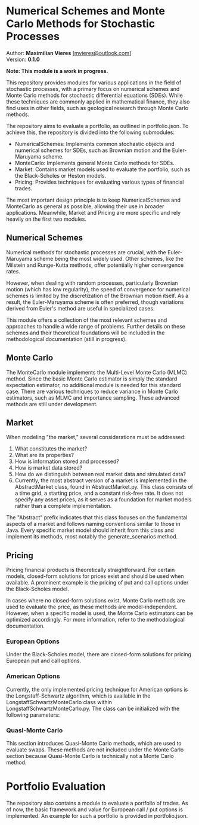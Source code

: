 # Numerical Schemes and Monte Carlo Methods for Stochastic Processes
Author: **Maximilian Vieres** [mvieres@outlook.com]\
Version: **0.1.0**

**Note: This module is a work in progress.**

This repository provides modules for various applications in the field of stochastic processes, with a primary focus on numerical schemes and Monte Carlo methods for stochastic differential equations (SDEs). While these techniques are commonly applied in mathematical finance, they also find uses in other fields, such as geological research through Monte Carlo methods.

The repository aims to evaluate a portfolio, as outlined in portfolio.json. To achieve this, the repository is divided into the following submodules:

- NumericalSchemes: Implements common stochastic objects and numerical schemes for SDEs, such as Brownian motion and the Euler-Maruyama scheme.
- MonteCarlo: Implements general Monte Carlo methods for SDEs.
- Market: Contains market models used to evaluate the portfolio, such as the Black-Scholes or Heston models.
- Pricing: Provides techniques for evaluating various types of financial trades.

The most important design principle is to keep NumericalSchemes and MonteCarlo as general as possible, allowing their use in broader applications. Meanwhile, Market and Pricing are more specific and rely heavily on the first two modules.

## Numerical Schemes
Numerical methods for stochastic processes are crucial, with the Euler-Maruyama scheme being the most widely used. Other schemes, like the Milstein and Runge-Kutta methods, offer potentially higher convergence rates.

However, when dealing with random processes, particularly Brownian motion (which has low regularity), the speed of convergence for numerical schemes is limited by the discretization of the Brownian motion itself. As a result, the Euler-Maruyama scheme is often preferred, though variations derived from Euler's method are useful in specialized cases.

This module offers a collection of the most relevant schemes and approaches to handle a wide range of problems. Further details on these schemes and their theoretical foundations will be included in the methodological documentation (still in progress).

## Monte Carlo
The MonteCarlo module implements the Multi-Level Monte Carlo (MLMC) method. Since the basic Monte Carlo estimator is simply the standard expectation estimator, no additional module is needed for this standard case.
There are various techniques to reduce variance in Monte Carlo estimators, such as MLMC and importance sampling. These advanced methods are still under development.

## Market
When modeling "the market," several considerations must be addressed:

1) What constitutes the market?
2) What are its properties?
3) How is information stored and processed?
4) How is market data stored?
5) How do we distinguish between real market data and simulated data?
6) Currently, the most abstract version of a market is implemented in the AbstractMarket class, found in AbstractMarket.py. This class consists of a time grid, a starting price, and a constant risk-free rate. It does not specify any asset prices, as it serves as a foundation for market models rather than a complete implementation.

The "Abstract" prefix indicates that this class focuses on the fundamental aspects of a market and follows naming conventions similar to those in Java. Every specific market model should inherit from this class and implement its methods, most notably the generate_scenarios method.

## Pricing
Pricing financial products is theoretically straightforward. For certain models, closed-form solutions for prices exist and should be used when available. A prominent example is the pricing of put and call options under the Black-Scholes model.

In cases where no closed-form solutions exist, Monte Carlo methods are used to evaluate the price, as these methods are model-independent. However, when a specific model is used, the Monte Carlo estimators can be optimized accordingly. For more information, refer to the methodological documentation.

### European Options
Under the Black-Scholes model, there are closed-form solutions for pricing European put and call options.

### American Options
Currently, the only implemented pricing technique for American options is the Longstaff-Schwartz algorithm, which is available in the LongstaffSchwartzMonteCarlo class within LongstaffSchwartzMonteCarlo.py. The class can be initialized with the following parameters:

### Quasi-Monte Carlo
This section introduces Quasi-Monte Carlo methods, which are used to evaluate swaps. These methods are not included under the Monte Carlo section because Quasi-Monte Carlo is technically not a Monte Carlo method.

# Portfolio Evaluation
The repository also contains a module to evaluate a portfolio of trades. As of now, the basic framework and value for European call / put options is implemented.
An example for such a portfolio is provided in portfolio.json.
